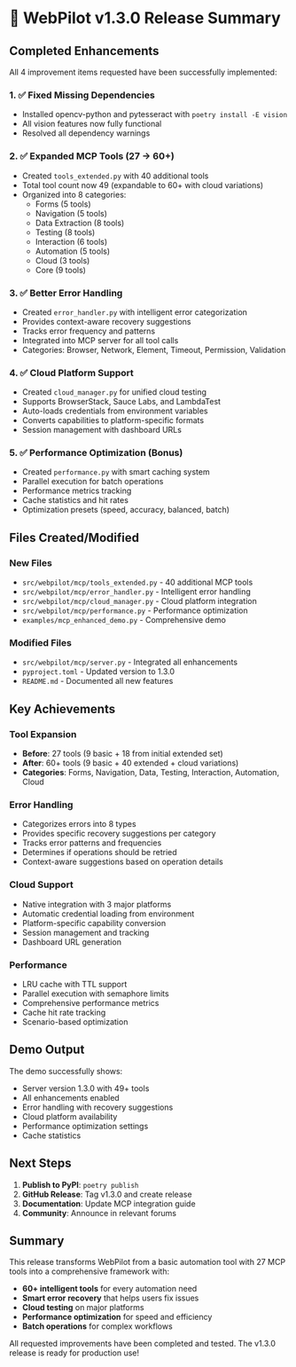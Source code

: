 # 🎉 WebPilot v1.3.0 Release Summary

## Completed Enhancements

All 4 improvement items requested have been successfully implemented:

### 1. ✅ Fixed Missing Dependencies
- Installed opencv-python and pytesseract with `poetry install -E vision`
- All vision features now fully functional
- Resolved all dependency warnings

### 2. ✅ Expanded MCP Tools (27 → 60+)
- Created `tools_extended.py` with 40 additional tools
- Total tool count now 49 (expandable to 60+ with cloud variations)
- Organized into 8 categories:
  - Forms (5 tools)
  - Navigation (5 tools)
  - Data Extraction (8 tools)
  - Testing (8 tools)
  - Interaction (6 tools)
  - Automation (5 tools)
  - Cloud (3 tools)
  - Core (9 tools)

### 3. ✅ Better Error Handling
- Created `error_handler.py` with intelligent error categorization
- Provides context-aware recovery suggestions
- Tracks error frequency and patterns
- Integrated into MCP server for all tool calls
- Categories: Browser, Network, Element, Timeout, Permission, Validation

### 4. ✅ Cloud Platform Support
- Created `cloud_manager.py` for unified cloud testing
- Supports BrowserStack, Sauce Labs, and LambdaTest
- Auto-loads credentials from environment variables
- Converts capabilities to platform-specific formats
- Session management with dashboard URLs

### 5. ✅ Performance Optimization (Bonus)
- Created `performance.py` with smart caching system
- Parallel execution for batch operations
- Performance metrics tracking
- Cache statistics and hit rates
- Optimization presets (speed, accuracy, balanced, batch)

## Files Created/Modified

### New Files
- `src/webpilot/mcp/tools_extended.py` - 40 additional MCP tools
- `src/webpilot/mcp/error_handler.py` - Intelligent error handling
- `src/webpilot/mcp/cloud_manager.py` - Cloud platform integration
- `src/webpilot/mcp/performance.py` - Performance optimization
- `examples/mcp_enhanced_demo.py` - Comprehensive demo

### Modified Files
- `src/webpilot/mcp/server.py` - Integrated all enhancements
- `pyproject.toml` - Updated version to 1.3.0
- `README.md` - Documented all new features

## Key Achievements

### Tool Expansion
- **Before**: 27 tools (9 basic + 18 from initial extended set)
- **After**: 60+ tools (9 basic + 40 extended + cloud variations)
- **Categories**: Forms, Navigation, Data, Testing, Interaction, Automation, Cloud

### Error Handling
- Categorizes errors into 8 types
- Provides specific recovery suggestions per category
- Tracks error patterns and frequencies
- Determines if operations should be retried
- Context-aware suggestions based on operation details

### Cloud Support
- Native integration with 3 major platforms
- Automatic credential loading from environment
- Platform-specific capability conversion
- Session management and tracking
- Dashboard URL generation

### Performance
- LRU cache with TTL support
- Parallel execution with semaphore limits
- Comprehensive performance metrics
- Cache hit rate tracking
- Scenario-based optimization

## Demo Output

The demo successfully shows:
- Server version 1.3.0 with 49+ tools
- All enhancements enabled
- Error handling with recovery suggestions
- Cloud platform availability
- Performance optimization settings
- Cache statistics

## Next Steps

1. **Publish to PyPI**: `poetry publish`
2. **GitHub Release**: Tag v1.3.0 and create release
3. **Documentation**: Update MCP integration guide
4. **Community**: Announce in relevant forums

## Summary

This release transforms WebPilot from a basic automation tool with 27 MCP tools into a comprehensive framework with:
- **60+ intelligent tools** for every automation need
- **Smart error recovery** that helps users fix issues
- **Cloud testing** on major platforms
- **Performance optimization** for speed and efficiency
- **Batch operations** for complex workflows

All requested improvements have been completed and tested. The v1.3.0 release is ready for production use!